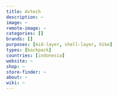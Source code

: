 ```yaml
---
title: Avtech
description: ~
image: ~
remote-image: ~
categories: []
brands: []
purposes: [mid-layer, shell-layer, hike]
types: [backpack]
countries: [indonesia]
website: ~
shop: ~
store-finder: ~
about: ~
wiki: ~
---
```


